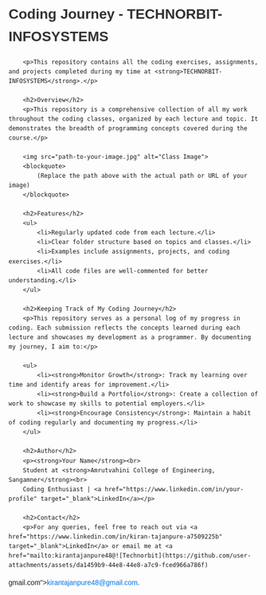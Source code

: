 <!DOCTYPE html>
<html lang="en">
<head>
    <meta charset="UTF-8">
    <meta name="viewport" content="width=device-width, initial-scale=1.0">
    <title>Coding Journey - TECHNORBIT-INFOSYSTEMS</title>
    <style>
        body {
            font-family: Arial, sans-serif;
            line-height: 1.6;
            margin: 20px;
        }
        h1, h2 {
            color: #333;
        }
        .container {
            max-width: 800px;
            margin: 0 auto;
        }
        img {
            max-width: 100%;
            height: auto;
        }
        blockquote {
            font-style: italic;
            color: #555;
            padding: 10px;
            border-left: 4px solid #ccc;
            background-color: #f9f9f9;
        }
        a {
            color: #0073e6;
            text-decoration: none;
        }
        a:hover {
            text-decoration: underline;
        }
    </style>
</head>
<body>
    <div class="container">
        <h1>Coding Journey - TECHNORBIT-INFOSYSTEMS</h1>
        
        <p>This repository contains all the coding exercises, assignments, and projects completed during my time at <strong>TECHNORBIT-INFOSYSTEMS</strong>.</p>
        
        <h2>Overview</h2>
        <p>This repository is a comprehensive collection of all my work throughout the coding classes, organized by each lecture and topic. It demonstrates the breadth of programming concepts covered during the course.</p>
        
        <img src="path-to-your-image.jpg" alt="Class Image">
        <blockquote>
            (Replace the path above with the actual path or URL of your image)
        </blockquote>
        
        <h2>Features</h2>
        <ul>
            <li>Regularly updated code from each lecture.</li>
            <li>Clear folder structure based on topics and classes.</li>
            <li>Examples include assignments, projects, and coding exercises.</li>
            <li>All code files are well-commented for better understanding.</li>
        </ul>
        
        <h2>Keeping Track of My Coding Journey</h2>
        <p>This repository serves as a personal log of my progress in coding. Each submission reflects the concepts learned during each lecture and showcases my development as a programmer. By documenting my journey, I aim to:</p>
        
        <ul>
            <li><strong>Monitor Growth</strong>: Track my learning over time and identify areas for improvement.</li>
            <li><strong>Build a Portfolio</strong>: Create a collection of work to showcase my skills to potential employers.</li>
            <li><strong>Encourage Consistency</strong>: Maintain a habit of coding regularly and documenting my progress.</li>
        </ul>
        
        <h2>Author</h2>
        <p><strong>Your Name</strong><br>
        Student at <strong>Amrutvahini College of Engineering, Sangamner</strong><br>
        Coding Enthusiast | <a href="https://www.linkedin.com/in/your-profile" target="_blank">LinkedIn</a></p>
        
        <h2>Contact</h2>
        <p>For any queries, feel free to reach out via <a href="https://www.linkedin.com/in/kiran-tajanpure-a7509225b" target="_blank">LinkedIn</a> or email me at <a href="mailto:kirantajanpure48@![Technorbit](https://github.com/user-attachments/assets/da1459b9-44e8-44e8-a7c9-fced966a786f)
gmail.com">kirantajanpure48@gmail.com</a>.</p>
    </div>
</body>
</html>
